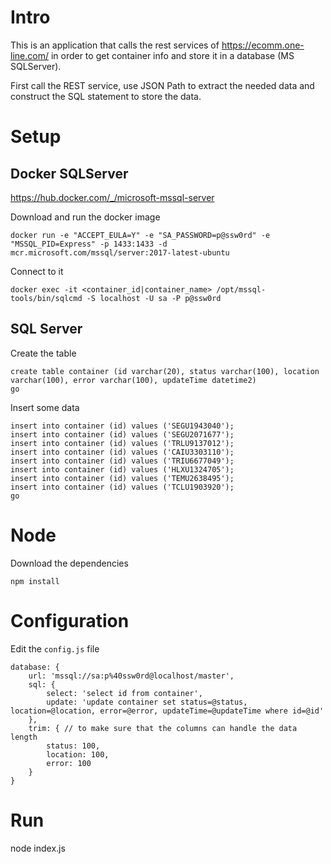 # Intro

This is an application that calls the rest services of https://ecomm.one-line.com/ in order to get container info and store it in a database (MS SQLServer).

First call the REST service, use JSON Path to extract the needed data and construct the SQL statement to store the data.

# Setup

## Docker SQLServer
https://hub.docker.com/_/microsoft-mssql-server

Download and run the docker image

    docker run -e "ACCEPT_EULA=Y" -e "SA_PASSWORD=p@ssw0rd" -e "MSSQL_PID=Express" -p 1433:1433 -d mcr.microsoft.com/mssql/server:2017-latest-ubuntu

Connect to it

    docker exec -it <container_id|container_name> /opt/mssql-tools/bin/sqlcmd -S localhost -U sa -P p@ssw0rd

## SQL Server

Create the table

    create table container (id varchar(20), status varchar(100), location varchar(100), error varchar(100), updateTime datetime2)
    go

Insert some data

    insert into container (id) values ('SEGU1943040'); 
    insert into container (id) values ('SEGU2071677');
    insert into container (id) values ('TRLU9137012'); 
    insert into container (id) values ('CAIU3303110'); 
    insert into container (id) values ('TRIU6677049'); 
    insert into container (id) values ('HLXU1324705'); 
    insert into container (id) values ('TEMU2638495'); 
    insert into container (id) values ('TCLU1903920');
    go

# Node

Download the dependencies

    npm install

# Configuration

Edit the `config.js` file

    database: {
        url: 'mssql://sa:p%40ssw0rd@localhost/master',
        sql: {
            select: 'select id from container',
            update: 'update container set status=@status, location=@location, error=@error, updateTime=@updateTime where id=@id'
        },
        trim: { // to make sure that the columns can handle the data length
            status: 100,
            location: 100,
            error: 100
        }
    }

# Run

node index.js